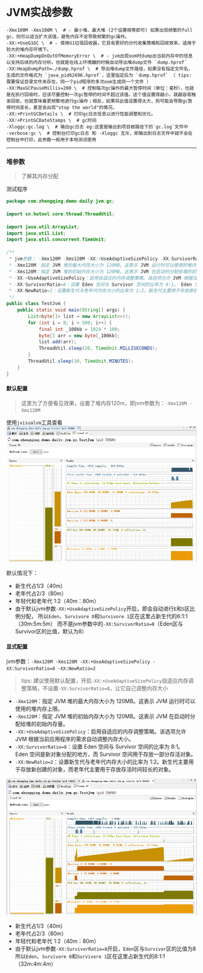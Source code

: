 # JVM实战参数

```shell
-Xmx100M -Xms100M \  # ☆ 最小堆、最大堆 (2个设置相等即可) 如果出现频繁的full gc，则可以适当扩大该值，避免内存不足导致频繁的gc操作。
-XX:+UseG1GC \  # ☆ 使用G1垃圾回收器，它具有更好的分代收集策略和回收效率，适用于较大的堆内存环境下。
-XX:+HeapDumpOnOutOfMemoryError \  # ☆ jvm出现oom时dump出当前内存中的信息以支持后续的内存分析。也就是在线上环境蹦的时候自动导出堆dump文件 `dump.hprof`
-XX:HeapDumpPath=./dump.hprof \  # 导出堆dump文件路径，如果没有指定文件名，生成的文件格式为 `java_pid62696.hprof`，这里指定后为 `dump.hprof` （ tips: 需要保证目录文件夹存在，同一个pid程序的多次oom生成同一个文件 ）
-XX:MaxGCPauseMillis=200 \  # 控制每次gc操作的最大暂停时间（单位：毫秒），也就是在执行回收时，应该尽量控制一次gc暂停的时间不超过该值。这个值设置得越小，就越容易触发回收，也就意味着更频繁地进行gc操作；相反，如果将此值设置得太大，则可能会导致gc暂停时间变长，甚至会出现"stop the world"的情况。
-XX:+PrintGCDetails \  # 打印gc日志信息以进行性能调整和优化。
-XX:+PrintGCDateStamps \  # gc时间
-Xloggc:gc.log \  # 输出gc日志 eg:这里是输出到项目根路径下的`gc.log`文件中
-verbose:gc \  # 控制台打印gc日志 和 -Xloggc 互斥，即输出到日志文件中就不会在控制台中打印，此参数一般用于本地测试使用
```

---

### 堆参数

> 了解其内存分配

测试程序

```java
package com.zhengqing.demo.daily.jvm.gc;

import cn.hutool.core.thread.ThreadUtil;

import java.util.ArrayList;
import java.util.List;
import java.util.concurrent.TimeUnit;

/**
 * jvm参数： -Xmx120M -Xms120M -XX:+UseAdaptiveSizePolicy -XX:SurvivorRatio=8 -XX:NewRatio=2
 * -Xmx120M：指定 JVM 堆的最大内存大小为 120MB。这表示 JVM 运行时可以使用的堆内存上限。
 * -Xms120M：指定 JVM 堆的初始内存大小为 120MB。这表示 JVM 在启动时分配给堆的初始内存量。
 * -XX:+UseAdaptiveSizePolicy：启用自适应的内存调整策略。该选项允许 JVM 根据当前应用程序的需求自动调整内存大小。
 * -XX:SurvivorRatio=8：设置 Eden 空间与 Survivor 空间的比率为 8:1。 Eden 空间是新对象分配的地方，而 Survivor 空间用于存放一部分存活对象。
 * -XX:NewRatio=2：设置新生代与老年代内存大小的比率为 1:2。新生代主要用于存放新创建的对象，而老年代主要用于存放存活时间较长的对象。
 */
public class TestJvm {
    public static void main(String[] args) {
        List<byte[]> list = new ArrayList<>();
        for (int i = 0; i < 500; i++) {
            final int _100kb = 1024 * 100;
            byte[] arr = new byte[_100kb];
            list.add(arr);
            ThreadUtil.sleep(20, TimeUnit.MILLISECONDS);
        }
        ThreadUtil.sleep(10, TimeUnit.MINUTES);
    }
}
```

#### 默认配置

> 这里为了方便看见效果，设置了堆内存120m，即jvm参数为：`-Xmx120M -Xms120M`

使用`jvisualvm`工具查看
![](./images/06-JVM实战参数-1690177684414.png)

默认情况下：

- 新生代占1/3（40m）
- 老年代占2/3（80m）
- 年轻代和老年代 1:2（40m：80m）
- 由于默认jvm参数`-XX:+UseAdaptiveSizePolicy`开启，即会自动进行`E`和`S`区比例分配，
  所以`Eden`、`Survivore 0`和`Survivore 1`区在这里占新生代的6:1:1（30m:5m:5m）
  而不是jvm参数中的`-XX:SurvivorRatio=8`（Eden区与Survivor区的比值，默认为8）

#### 显式配置

jvm参数：`-Xmx120M -Xms120M -XX:+UseAdaptiveSizePolicy -XX:SurvivorRatio=8 -XX:NewRatio=2`

> tips: 建议使用默认配置，开启`-XX:+UseAdaptiveSizePolicy`自适应内存调整策略，不设置`-XX:SurvivorRatio=8`，让它自己调整内存大小

- `-Xmx120M`：指定 JVM 堆的最大内存大小为 120MB。这表示 JVM 运行时可以使用的堆内存上限。
- `-Xms120M`：指定 JVM 堆的初始内存大小为 120MB。这表示 JVM 在启动时分配给堆的初始内存量。
- `-XX:+UseAdaptiveSizePolicy`：启用自适应的内存调整策略。该选项允许 JVM 根据当前应用程序的需求自动调整内存大小。
- `-XX:SurvivorRatio=8`：设置 Eden 空间与 Survivor 空间的比率为 8:1。
  Eden 空间是新对象分配的地方，而 Survivor 空间用于存放一部分存活对象。
- `-XX:NewRatio=2`：设置新生代与老年代内存大小的比率为 1:2。新生代主要用于存放新创建的对象，而老年代主要用于存放存活时间较长的对象。

![](./images/06-JVM实战参数-1690179003102.png)

- 新生代占1/3（40m）
- 老年代占2/3（80m）
- 年轻代和老年代 1:2（40m：80m）
- 由于默认jvm参数`-XX:SurvivorRatio=8`开启，`Eden`区与`Survivor`区的比值为8
  所以`Eden`、`Survivore 0`和`Survivore 1`区在这里占新生代的8:1:1（32m:4m:4m）

